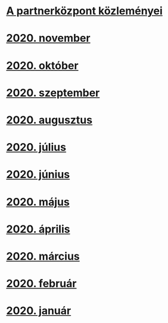 # [A partnerközpont közleményei](index.md)
# [2020. november](2020-november.md)
# [2020. október](2020-october.md)
# [2020. szeptember](2020-september.md)
# [2020. augusztus](2020-august.md)
# [2020. július](2020-july.md)
# [2020. június](2020-june.md)
# [2020. május](2020-may.md)
# [2020. április](2020-april.md)
# [2020. március](2020-march.md)
# [2020. február](2020-february.md)
# [2020. január](2020-january.md)
